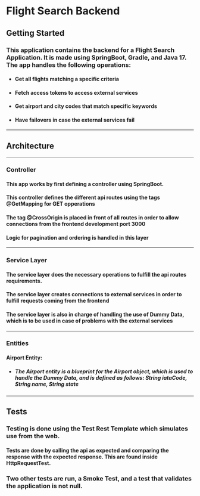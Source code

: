 # Flight Search Backend
## Getting Started
### This application contains the backend for a Flight Search Application. It is made using SpringBoot, Gradle, and Java 17. The app handles the following operations:
- #### Get all flights matching a specific criteria
- #### Fetch access tokens to access external services
- #### Get airport and city codes that match specific keywords
- #### Have failovers in case the external services fail

--- 

## Architecture

---

### Controller
#### This app works by first defining a controller using SpringBoot.
#### This controller defines the different api routes using the tags @GetMapping for GET opperations
#### The tag @CrossOrigin is placed in front of all routes in order to allow connections from the frontend development port 3000
#### Logic for pagination and ordering is handled in this layer

---

### Service Layer
#### The service layer does the necessary operations to fulfill the api routes requirements.
#### The service layer creates connections to external services in order to fulfill requests coming from the frontend
#### The service layer is also in charge of handling the use of Dummy Data, which is to be used in case of problems with the external services

---

### Entities
#### Airport Entity:
- ##### The Airport entity is a blueprint for the Airport object, which is used to handle the Dummy Data, and is defined as follows: String iataCode, String name, String state

---
## Tests
### Testing is done using the Test Rest Template which simulates use from the web.
#### Tests are done by calling the api as expected and comparing the response with the expected response. This are found inside HttpRequestTest.
### Two other tests are run, a Smoke Test, and a test that validates the application is not null.
